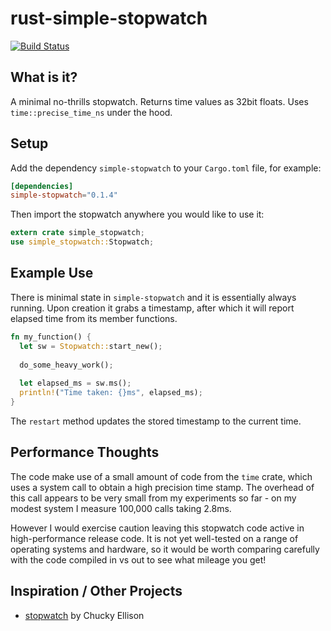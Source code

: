 # rust-simple-stopwatch

[![Build Status](https://travis-ci.org/huwb/rust-simple-stopwatch.svg?branch=master)](https://travis-ci.org/huwb/rust-simple-stopwatch)

## What is it?

A minimal no-thrills stopwatch. Returns time values as 32bit floats. Uses `time::precise_time_ns` under the hood.

## Setup

Add the dependency `simple-stopwatch` to your `Cargo.toml` file, for example:

```toml
[dependencies]
simple-stopwatch="0.1.4"
```

Then import the stopwatch anywhere you would like to use it:

```rust
extern crate simple_stopwatch;
use simple_stopwatch::Stopwatch;
```

## Example Use

There is minimal state in `simple-stopwatch` and it is essentially always running. Upon creation it grabs a timestamp, after which it will report elapsed time from its member functions.

```rust
fn my_function() {
  let sw = Stopwatch::start_new();
  
  do_some_heavy_work();
  
  let elapsed_ms = sw.ms();
  println!("Time taken: {}ms", elapsed_ms);
}
```

The `restart` method updates the stored timestamp to the current time.

## Performance Thoughts

The code make use of a small amount of code from the `time` crate, which uses a system call to obtain a high precision time stamp. The overhead of this call appears to be very small from my experiments so far - on my modest system I measure 100,000 calls taking 2.8ms.

However I would exercise caution leaving this stopwatch code active in high-performance release code. It is not yet well-tested on a range of operating systems and hardware, so it would be worth comparing carefully with the code compiled in vs out to see what mileage you get!

## Inspiration / Other Projects

* [stopwatch](https://crates.io/crates/stopwatch) by Chucky Ellison
